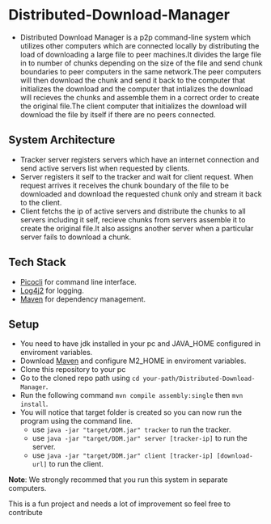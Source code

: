 # Distributed-Download-Manager

* Distributed Download Manager is a p2p command-line system which utilizes other computers which are connected locally by distributing the load of 
downloading a large file to peer machines.It divides the large file in to
number of chunks depending on the size of the file and send chunk boundaries
to peer computers in the same network.The peer computers will then download
the chunk and send it back to the computer that initializes the download and the computer that intializes the download will recieves the chunks and
assemble them in a correct order to create the original file.The client
computer that initializes the download will download the file by itself if there
are no peers connected.

## System Architecture
- Tracker server registers servers which have an internet connection and send active servers list when requested by clients.
- Server registers it self to the tracker and wait for client request. When request arrives it receives the chunk boundary of the file to be downloaded
and download the requested chunk only and stream it back to the client.
- Client fetchs the ip of active servers and distribute the chunks to all servers including it self, recieve chunks from servers assemble it to create the original file.It also assigns another server when a particular server fails to download a chunk.

## Tech Stack
  - [Picocli](https://picocli.info/)  for command line interface.
  - [Log4j2](https://logging.apache.org/log4j/2.x/) for logging.
  - [Maven](https://maven.apache.org/) for dependency management.
  
## Setup
  - You need to have jdk installed in your pc and JAVA_HOME configured in enviroment variables.
  - Download [Maven](https://maven.apache.org/download.cgi) and configure M2_HOME in enviroment variables.
  - Clone this repository to your pc
  - Go to the cloned repo path using  `cd your-path/Distributed-Download-Manager`.
  - Run the following command `mvn compile assembly:single` then `mvn install`.
  - You will notice that target folder is created so you can now run the program using the command line.
    - use `java -jar "target/DDM.jar" tracker` to run the tracker.
    - use `java -jar "target/DDM.jar" server [tracker-ip]` to run the server.
    - use `java -jar "target/DDM.jar" client [tracker-ip] [download-url]` to run the client.
 

<p> <strong>Note</strong>: We strongly recommed that you run this system in separate computers.</p>

<p>This is a fun project and needs a lot of improvement so feel free to contribute</p> 
